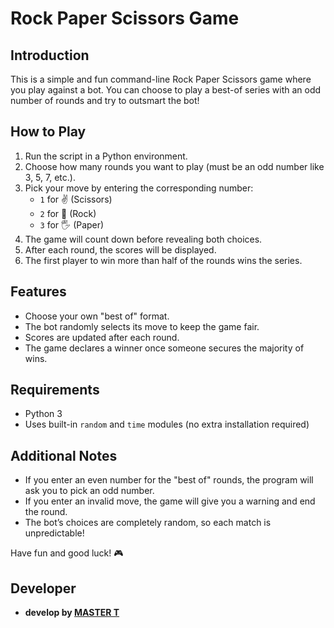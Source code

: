 # Rock Paper Scissors Game

## Introduction
This is a simple and fun command-line Rock Paper Scissors game where you play against a bot. You can choose to play a best-of series with an odd number of rounds and try to outsmart the bot!

## How to Play
1. Run the script in a Python environment.
2. Choose how many rounds you want to play (must be an odd number like 3, 5, 7, etc.).
3. Pick your move by entering the corresponding number:
   - `1` for ✌️ (Scissors)
   - `2` for 👊 (Rock)
   - `3` for 🖐️ (Paper)
4. The game will count down before revealing both choices.
5. After each round, the scores will be displayed.
6. The first player to win more than half of the rounds wins the series.

## Features
- Choose your own "best of" format.
- The bot randomly selects its move to keep the game fair.
- Scores are updated after each round.
- The game declares a winner once someone secures the majority of wins.

## Requirements
- Python 3
- Uses built-in `random` and `time` modules (no extra installation required)

## Additional Notes
- If you enter an even number for the "best of" rounds, the program will ask you to pick an odd number.
- If you enter an invalid move, the game will give you a warning and end the round.
- The bot’s choices are completely random, so each match is unpredictable!

Have fun and good luck! 🎮

## Developer

- **develop by [**MASTER T**](https://github.com/MASTER-TANKHUN)**


